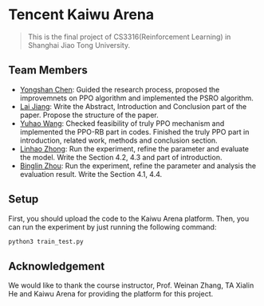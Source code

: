 # Tencent Kaiwu Arena

> This is the final project of CS3316(Reinforcement Learning) in Shanghai Jiao Tong University.

## Team Members

- [Yongshan Chen](https://github.com/EternalFir): Guided the research process, proposed the improvemnets on PPO algorithm and implemented  the PSRO algorithm.
- [Lai Jiang](https://github.com/jianglai-0023): Write the Abstract, Introduction and Conclusion part of the paper. Propose the structure of the paper.
- [Yuhao Wang](https://github.com/Jerx2y): Checked feasibility of truly PPO mechanism and implemented the PPO-RB part in codes. Finished the truly PPO part in introduction, related work, methods and conclusion section.
- [Linhao Zhong](https://github.com/zhongzero): Run the experiment, refine the parameter and evaluate the model. Write the Section 4.2, 4.3 and part of introduction.
- [Binglin Zhou](https://github.com/Zhou-bl): Run the experiment, refine the parameter and analysis the evaluation result. Write the Section 4.1, 4.4.

## Setup

First, you should upload the code to the Kaiwu Arena platform. Then, you can run the experiment by just running the following command:

```bash
python3 train_test.py
```

## Acknowledgement

We would like to thank the course instructor, Prof. Weinan Zhang, TA Xialin He and Kaiwu Arena for providing the platform for this project.

